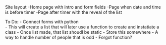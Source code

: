 Site layout
    -Home page with intro and form fields
    -Page when date and time is before timer
    -Page after timer with the reveal of the list

To Do:
    - Connect forms with python\
        - This will create a list that will later use a function to create and instatiate a class 
    - Once list made, that list shoudl be static
        - Store this somewhere
    - A way to handle number of people that is odd
    - Forgot function? 
    